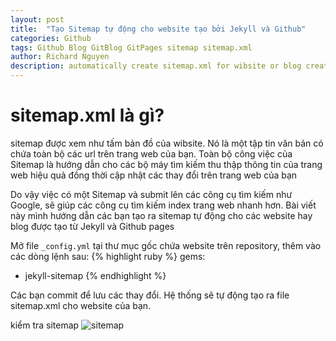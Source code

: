 ```yaml
---
layout: post
title:  "Tạo Sitemap tự động cho website tạo bởi Jekyll và Github"
categories: Github
tags: Github Blog GitBlog GitPages sitemap sitemap.xml
author: Richard Nguyen
description: automatically create sitemap.xml for wibsite or blog created by github page and Jekyll.
---
```

sitemap.xml là gì?
==================

sitemap được xem như tấm bản đồ của wibsite. Nó là một tập tin văn bản có chứa toàn bộ các url trên trang web của bạn. Toàn bộ công việc của Sitemap là hướng dẫn cho các bộ máy tìm kiếm thu thập thông tin của trang web hiệu quả đồng thời cập nhật các thay đổi trên trang web của bạn

Do vậy việc có một Sitemap và submit lên các công cụ tìm kiếm như Google, sẽ giúp các công cụ tìm kiếm index trang web nhanh hơn. Bài viết này mình hướng dẫn các bạn tạo ra sitemap tự động cho các website hay blog được tạo từ Jekyll và Github pages

Mở file `_config.yml` tại thư mục gốc chứa website trên repository, thêm vào các dòng lệnh sau:
{% highlight ruby %}
gems: 
  - jekyll-sitemap
{% endhighlight %}

Các bạn commit để lưu các thay đổi. Hệ thống sẽ tự động tạo ra file sitemap.xml cho website của bạn.

kiểm tra sitemap
![sitemap]({{site.baseurl}}//assets/images/sitemap.png)